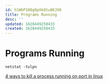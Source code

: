 ```yaml
---
id: hlWbP108g9pXkQtu8KJX6
title: Programs Running
desc: ''
updated: 1628449250433
created: 1628449250433
---
```

# Programs Running
`netstat -tulpn`

[4 ways to kill a process running on port in linux](https://codippa.com/how-to-kill-a-process-listening-on-a-port-in-linux/)
